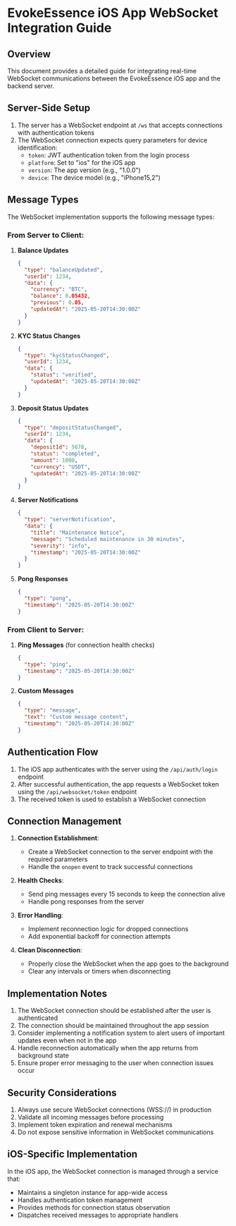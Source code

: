 # EvokeEssence iOS App WebSocket Integration Guide

## Overview

This document provides a detailed guide for integrating real-time WebSocket communications between the EvokeEssence iOS app and the backend server.

## Server-Side Setup

1. The server has a WebSocket endpoint at `/ws` that accepts connections with authentication tokens
2. The WebSocket connection expects query parameters for device identification:
   - `token`: JWT authentication token from the login process
   - `platform`: Set to "ios" for the iOS app
   - `version`: The app version (e.g., "1.0.0")
   - `device`: The device model (e.g., "iPhone15,2")

## Message Types

The WebSocket implementation supports the following message types:

### From Server to Client:

1. **Balance Updates**
   ```json
   {
     "type": "balanceUpdated",
     "userId": 1234,
     "data": {
       "currency": "BTC",
       "balance": 0.05432,
       "previous": 0.05,
       "updatedAt": "2025-05-20T14:30:00Z"
     }
   }
   ```

2. **KYC Status Changes**
   ```json
   {
     "type": "kycStatusChanged",
     "userId": 1234,
     "data": {
       "status": "verified",
       "updatedAt": "2025-05-20T14:30:00Z"
     }
   }
   ```

3. **Deposit Status Updates**
   ```json
   {
     "type": "depositStatusChanged",
     "userId": 1234,
     "data": {
       "depositId": 5678,
       "status": "completed",
       "amount": 1000,
       "currency": "USDT",
       "updatedAt": "2025-05-20T14:30:00Z"
     }
   }
   ```

4. **Server Notifications**
   ```json
   {
     "type": "serverNotification",
     "data": {
       "title": "Maintenance Notice",
       "message": "Scheduled maintenance in 30 minutes",
       "severity": "info",
       "timestamp": "2025-05-20T14:30:00Z"
     }
   }
   ```

5. **Pong Responses**
   ```json
   {
     "type": "pong",
     "timestamp": "2025-05-20T14:30:00Z"
   }
   ```

### From Client to Server:

1. **Ping Messages** (for connection health checks)
   ```json
   {
     "type": "ping",
     "timestamp": "2025-05-20T14:30:00Z"
   }
   ```

2. **Custom Messages**
   ```json
   {
     "type": "message",
     "text": "Custom message content",
     "timestamp": "2025-05-20T14:30:00Z"
   }
   ```

## Authentication Flow

1. The iOS app authenticates with the server using the `/api/auth/login` endpoint
2. After successful authentication, the app requests a WebSocket token using the `/api/websocket/token` endpoint
3. The received token is used to establish a WebSocket connection

## Connection Management

1. **Connection Establishment**:
   - Create a WebSocket connection to the server endpoint with the required parameters
   - Handle the `onopen` event to track successful connections

2. **Health Checks**:
   - Send ping messages every 15 seconds to keep the connection alive
   - Handle pong responses from the server

3. **Error Handling**:
   - Implement reconnection logic for dropped connections
   - Add exponential backoff for connection attempts

4. **Clean Disconnection**:
   - Properly close the WebSocket when the app goes to the background
   - Clear any intervals or timers when disconnecting

## Implementation Notes

1. The WebSocket connection should be established after the user is authenticated
2. The connection should be maintained throughout the app session
3. Consider implementing a notification system to alert users of important updates even when not in the app
4. Handle reconnection automatically when the app returns from background state
5. Ensure proper error messaging to the user when connection issues occur

## Security Considerations

1. Always use secure WebSocket connections (WSS://) in production
2. Validate all incoming messages before processing
3. Implement token expiration and renewal mechanisms
4. Do not expose sensitive information in WebSocket communications

## iOS-Specific Implementation

In the iOS app, the WebSocket connection is managed through a service that:
- Maintains a singleton instance for app-wide access
- Handles authentication token management
- Provides methods for connection status observation
- Dispatches received messages to appropriate handlers